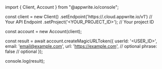 import { Client, Account } from "@appwrite.io/console";

const client = new Client()
    .setEndpoint('https://<REGION>.cloud.appwrite.io/v1') // Your API Endpoint
    .setProject('<YOUR_PROJECT_ID>'); // Your project ID

const account = new Account(client);

const result = await account.createMagicURLToken({
    userId: '<USER_ID>',
    email: 'email@example.com',
    url: 'https://example.com', // optional
    phrase: false // optional
});

console.log(result);
